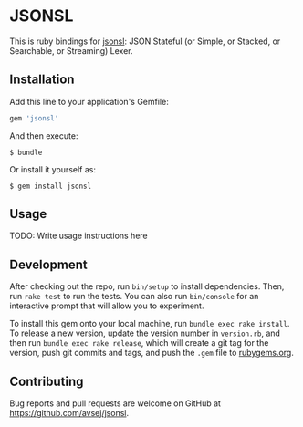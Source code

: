 # JSONSL

This is ruby bindings for [jsonsl](https://github.com/mnunberg/jsonsl): 
JSON Stateful (or Simple, or Stacked, or Searchable, or Streaming) Lexer.

## Installation

Add this line to your application's Gemfile:

```ruby
gem 'jsonsl'
```

And then execute:

    $ bundle

Or install it yourself as:

    $ gem install jsonsl

## Usage

TODO: Write usage instructions here

## Development

After checking out the repo, run `bin/setup` to install dependencies. Then, run `rake test` to run
the tests. You can also run `bin/console` for an interactive prompt that will allow you to
experiment.

To install this gem onto your local machine, run `bundle exec rake install`. To release a new
version, update the version number in `version.rb`, and then run `bundle exec rake release`, which
will create a git tag for the version, push git commits and tags, and push the `.gem` file to
[rubygems.org](https://rubygems.org).

## Contributing

Bug reports and pull requests are welcome on GitHub at https://github.com/avsej/jsonsl.
